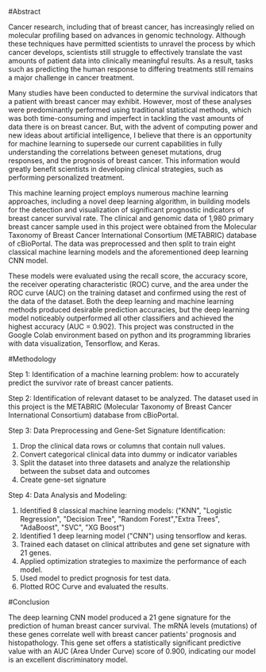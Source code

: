 #Abstract

Cancer research, including that of breast cancer, has increasingly relied on molecular profiling based on advances in genomic technology. Although these techniques have permitted scientists to unravel the process by which cancer develops, scientists still struggle to effectively translate the vast amounts of patient data into clinically meaningful results. As a result, tasks such as predicting the human response to differing treatments still remains a major challenge in cancer treatment.

Many studies have been conducted to determine the survival indicators that a patient with breast cancer may exhibit. However, most of these analyses were predominantly performed using traditional statistical methods, which was both time-consuming and imperfect in tackling the vast amounts of data there is on breast cancer. But, with the advent of computing power and new ideas about artificial intelligence, I believe that there is an opportunity for machine learning to supersede our current capabilities in fully understanding the correlations between geneset mutations, drug responses, and the prognosis of breast cancer. This information would greatly benefit scientists in developing clinical strategies, such as performing personalized treatment. 

This machine learning project employs numerous machine learning approaches, including a novel deep learning algorithm, in building models for the detection and visualization of significant prognostic indicators of breast cancer survival rate. The clinical and genomic data of 1,980 primary breast cancer sample used in this project were obtained from the Molecular Taxonomy of Breast Cancer International Consortium (METABRIC) database of cBioPortal. The data was preprocessed and then split to train eight classical machine learning models and the aforementioned deep learning CNN model. 

These models were evaluated using the recall score, the accuracy score, the receiver operating characteristic (ROC) curve, and the area under the ROC curve (AUC) on the training dataset and confirmed using the rest of the data of the dataset. Both the deep learning and machine learning methods produced desirable prediction accuracies, but the deep learning model noticeably outperformed all other classifiers and achieved the highest accuracy (AUC = 0.902). This project was constructed in the Google Colab environment based on python and its programming libraries with data visualization, Tensorflow, and Keras.

#Methodology

Step 1: Identification of a machine learning problem: how to accurately predict the survivor rate of breast cancer patients.

Step 2: Identification of relevant dataset to be analyzed. The dataset used in this project is the METABRIC (Molecular Taxonomy of Breast Cancer International Consortium) database from cBioPortal.

Step 3: Data Preprocessing and Gene-Set Signature Identification:
  1) Drop the clinical data rows or columns that contain null values.
  2) Convert categorical clinical data into dummy or indicator variables 
  3) Split the dataset into three datasets and analyze the relationship between the subset data and outcomes
  4) Create gene-set signature

Step 4: Data Analysis and Modeling:
  1) Identified 8 classical machine learning models: ("KNN", "Logistic Regression", "Decision Tree", "Random Forest","Extra Trees", "AdaBoost", "SVC", "XG Boost")
  2) Identified 1 deep learning model ("CNN") using tensorflow and keras.
  3) Trained each dataset on clinical attributes and gene set signature with 21 genes.
  4) Applied optimization strategies to maximize the performance of each model.
  5) Used model to predict prognosis for test data.
  6) Plotted ROC Curve and evaluated the results.

#Conclusion

The deep learning CNN model produced a 21 gene signature for the prediction of human breast cancer survival. The mRNA levels (mutations) of these genes correlate well with breast cancer patients’ prognosis and histopathology. This gene set offers a statistically significant predictive value with an AUC (Area Under Curve) score of 0.900, indicating our model is an excellent discriminatory model.

